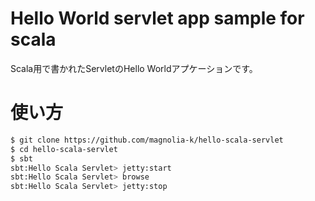 # Hello World servlet app sample for scala

Scala用で書かれたServletのHello Worldアプケーションです。

# 使い方

```bash
$ git clone https://github.com/magnolia-k/hello-scala-servlet
$ cd hello-scala-servlet
$ sbt
sbt:Hello Scala Servlet> jetty:start
sbt:Hello Scala Servlet> browse
sbt:Hello Scala Servlet> jetty:stop
```
